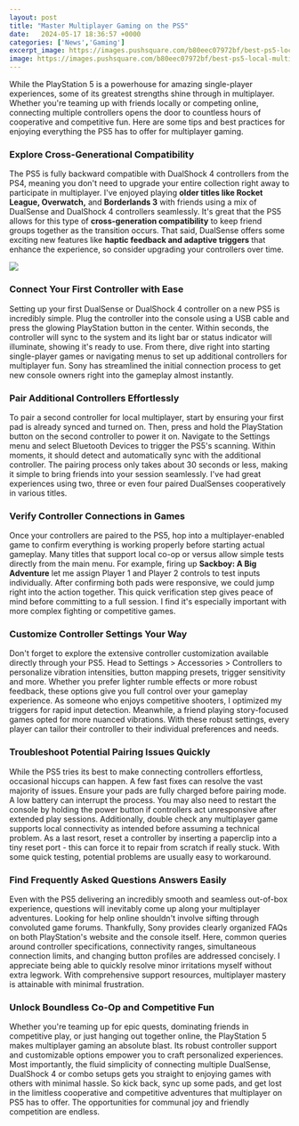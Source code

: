 ```yaml
---
layout: post
title: "Master Multiplayer Gaming on the PS5"
date:   2024-05-17 18:36:57 +0000
categories: ['News','Gaming']
excerpt_image: https://images.pushsquare.com/b80eec07972bf/best-ps5-local-multiplayer-games-playstation-5-1.large.jpg
image: https://images.pushsquare.com/b80eec07972bf/best-ps5-local-multiplayer-games-playstation-5-1.large.jpg
---
```


While the PlayStation 5 is a powerhouse for amazing single-player experiences, some of its greatest strengths shine through in multiplayer. Whether you're teaming up with friends locally or competing online, connecting multiple controllers opens the door to countless hours of cooperative and competitive fun. Here are some tips and best practices for enjoying everything the PS5 has to offer for multiplayer gaming.
### Explore **Cross-Generational Compatibility** 
The PS5 is fully backward compatible with DualShock 4 controllers from the PS4, meaning you don't need to upgrade your entire collection right away to participate in multiplayer. I've enjoyed playing **older titles like Rocket League, Overwatch,** and **Borderlands 3** with friends using a mix of DualSense and DualShock 4 controllers seamlessly. It's great that the PS5 allows for this type of **cross-generation compatibility** to keep friend groups together as the transition occurs. That said, DualSense offers some exciting new features like **haptic feedback and adaptive triggers** that enhance the experience, so consider upgrading your controllers over time.

![](https://static1.thegamerimages.com/wordpress/wp-content/uploads/2020/10/avengers-and-destiny-2.jpg)
### Connect Your First Controller with Ease
Setting up your first DualSense or DualShock 4 controller on a new PS5 is incredibly simple. Plug the controller into the console using a USB cable and press the glowing PlayStation button in the center. Within seconds, the controller will sync to the system and its light bar or status indicator will illuminate, showing it's ready to use. From there, dive right into starting single-player games or navigating menus to set up additional controllers for multiplayer fun. Sony has streamlined the initial connection process to get new console owners right into the gameplay almost instantly.
### Pair Additional Controllers Effortlessly 
To pair a second controller for local multiplayer, start by ensuring your first pad is already synced and turned on. Then, press and hold the PlayStation button on the second controller to power it on. Navigate to the Settings menu and select Bluetooth Devices to trigger the PS5's scanning. Within moments, it should detect and automatically sync with the additional controller. The pairing process only takes about 30 seconds or less, making it simple to bring friends into your session seamlessly. I've had great experiences using two, three or even four paired DualSenses cooperatively in various titles.
### Verify Controller Connections in Games
Once your controllers are paired to the PS5, hop into a multiplayer-enabled game to confirm everything is working properly before starting actual gameplay. Many titles that support local co-op or versus allow simple tests directly from the main menu. For example, firing up **Sackboy: A Big Adventure** let me assign Player 1 and Player 2 controls to test inputs individually. After confirming both pads were responsive, we could jump right into the action together. This quick verification step gives peace of mind before committing to a full session. I find it's especially important with more complex fighting or competitive games.
### Customize Controller Settings Your Way 
Don't forget to explore the extensive controller customization available directly through your PS5. Head to Settings > Accessories > Controllers to personalize vibration intensities, button mapping presets, trigger sensitivity and more. Whether you prefer lighter rumble effects or more robust feedback, these options give you full control over your gameplay experience. As someone who enjoys competitive shooters, I optimized my triggers for rapid input detection. Meanwhile, a friend playing story-focused games opted for more nuanced vibrations. With these robust settings, every player can tailor their controller to their individual preferences and needs.
### Troubleshoot Potential Pairing Issues Quickly
While the PS5 tries its best to make connecting controllers effortless, occasional hiccups can happen. A few fast fixes can resolve the vast majority of issues. Ensure your pads are fully charged before pairing mode. A low battery can interrupt the process. You may also need to restart the console by holding the power button if controllers act unresponsive after extended play sessions. Additionally, double check any multiplayer game supports local connectivity as intended before assuming a technical problem. As a last resort, reset a controller by inserting a paperclip into a tiny reset port - this can force it to repair from scratch if really stuck. With some quick testing, potential problems are usually easy to workaround.
### Find Frequently Asked Questions Answers Easily  
Even with the PS5 delivering an incredibly smooth and seamless out-of-box experience, questions will inevitably come up along your multiplayer adventures. Looking for help online shouldn't involve sifting through convoluted game forums. Thankfully, Sony provides clearly organized FAQs on both PlayStation's website and the console itself. Here, common queries around controller specifications, connectivity ranges, simultaneous connection limits, and changing button profiles are addressed concisely. I appreciate being able to quickly resolve minor irritations myself without extra legwork. With comprehensive support resources, multiplayer mastery is attainable with minimal frustration.
### Unlock Boundless Co-Op and Competitive Fun
Whether you're teaming up for epic quests, dominating friends in competitive play, or just hanging out together online, the PlayStation 5 makes multiplayer gaming an absolute blast. Its robust controller support and customizable options empower you to craft personalized experiences. Most importantly, the fluid simplicity of connecting multiple DualSense, DualShock 4 or combo setups gets you straight to enjoying games with others with minimal hassle. So kick back, sync up some pads, and get lost in the limitless cooperative and competitive adventures that multiplayer on PS5 has to offer. The opportunities for communal joy and friendly competition are endless.